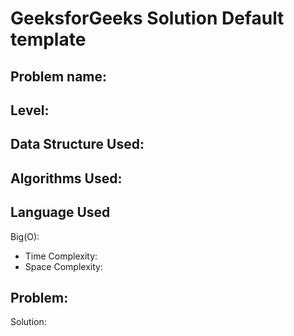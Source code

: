 # GeeksforGeeks Solution Default template
Problem name: 
-
Level:
-
Data Structure Used:
-
Algorithms Used:
-
Language Used
-
Big(O):
  - Time Complexity:
  - Space Complexity:

Problem:
-
Solution: 
